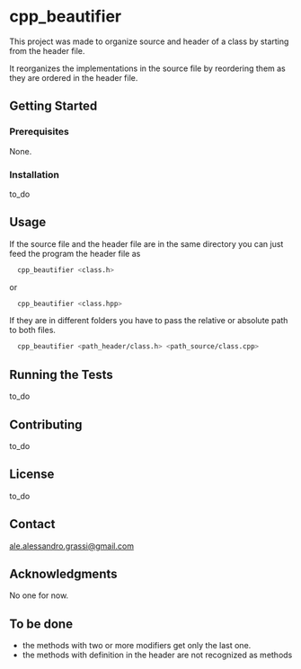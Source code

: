 # cpp_beautifier

This project was made to organize source and header of a class by starting from the header file. 

It reorganizes the implementations in the source file by reordering them as they are ordered in the header file.

## Getting Started

### Prerequisites

None.

### Installation

to_do

## Usage

If the source file and the header file are in the same directory you can just feed the program the header file as
``` bash
  cpp_beautifier <class.h>
```
or
``` bash
  cpp_beautifier <class.hpp>
```

If they are in different folders you have to pass the relative or absolute path to both files.
``` bash  
  cpp_beautifier <path_header/class.h> <path_source/class.cpp>
```

## Running the Tests

to_do

## Contributing

to_do

## License

to_do

## Contact

ale.alessandro.grassi@gmail.com

## Acknowledgments

No one for now.


## To be done

-  the methods with two or more modifiers get only the last one.
-  the methods with definition in the header are not recognized as methods